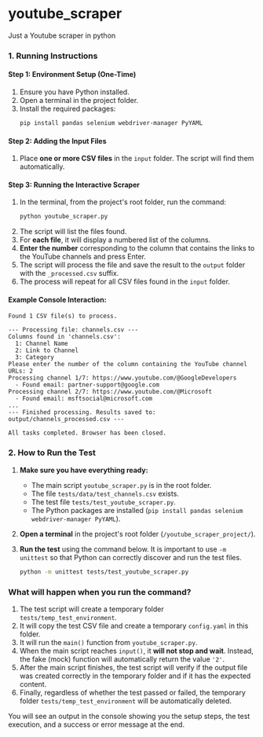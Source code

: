 # youtube_scraper
Just a Youtube scraper in python

### 1. Running Instructions 

#### Step 1: Environment Setup (One-Time)
1.  Ensure you have Python installed.
2.  Open a terminal in the project folder.
3.  Install the required packages:
    ```bash
    pip install pandas selenium webdriver-manager PyYAML
    ```

#### Step 2: Adding the Input Files
1.  Place **one or more CSV files** in the `input` folder. The script will find them automatically.

#### Step 3: Running the Interactive Scraper
1.  In the terminal, from the project's root folder, run the command:
    ```bash
    python youtube_scraper.py
    ```
2.  The script will list the files found.
3.  For **each file**, it will display a numbered list of the columns.
4.  **Enter the number** corresponding to the column that contains the links to the YouTube channels and press Enter.
5.  The script will process the file and save the result to the `output` folder with the `_processed.csv` suffix.
6.  The process will repeat for all CSV files found in the `input` folder.

#### Example Console Interaction:
```
Found 1 CSV file(s) to process.

--- Processing file: channels.csv ---
Columns found in 'channels.csv':
  1: Channel Name
  2: Link to Channel
  3: Category
Please enter the number of the column containing the YouTube channel URLs: 2
Processing channel 1/7: https://www.youtube.com/@GoogleDevelopers
  - Found email: partner-support@google.com
Processing channel 2/7: https://www.youtube.com/@Microsoft
  - Found email: msftsocial@microsoft.com
...
--- Finished processing. Results saved to: output/channels_processed.csv ---

All tasks completed. Browser has been closed.
```
### 2. How to Run the Test

1.  **Make sure you have everything ready:**
    *   The main script `youtube_scraper.py` is in the root folder.
    *   The file `tests/data/test_channels.csv` exists.
    *   The test file `tests/test_youtube_scraper.py`.
    *   The Python packages are installed (`pip install pandas selenium webdriver-manager PyYAML`).

2.  **Open a terminal** in the project's root folder (`/youtube_scraper_project/`).

3.  **Run the test** using the command below. It is important to use `-m unittest` so that Python can correctly discover and run the test files.

    ```bash
    python -m unittest tests/test_youtube_scraper.py
    ```

### What will happen when you run the command?

1.  The test script will create a temporary folder `tests/temp_test_environment`.
2.  It will copy the test CSV file and create a temporary `config.yaml` in this folder.
3.  It will run the `main()` function from `youtube_scraper.py`.
4.  When the main script reaches `input()`, it **will not stop and wait**. Instead, the fake (mock) function will automatically return the value `'2'`.
5.  After the main script finishes, the test script will verify if the output file was created correctly in the temporary folder and if it has the expected content.
6.  Finally, regardless of whether the test passed or failed, the temporary folder `tests/temp_test_environment` will be automatically deleted.

You will see an output in the console showing you the setup steps, the test execution, and a success or error message at the end.